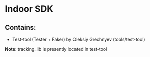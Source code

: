 # Indoor SDK

## Contains:

 * Test-tool (Tester + Faker) by Oleksiy Grechnyev (tools/test-tool)
 
 **Note**: tracking_lib is presently located in test-tool